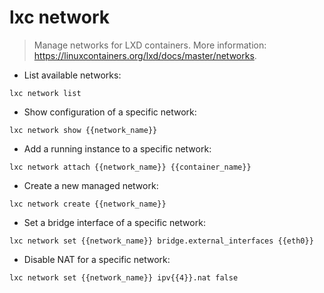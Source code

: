 # lxc network

> Manage networks for LXD containers.
> More information: <https://linuxcontainers.org/lxd/docs/master/networks>.

- List available networks:

`lxc network list`

- Show configuration of a specific network:

`lxc network show {{network_name}}`

- Add a running instance to a specific network:

`lxc network attach {{network_name}} {{container_name}}`

- Create a new managed network:

`lxc network create {{network_name}}`

- Set a bridge interface of a specific network:

`lxc network set {{network_name}} bridge.external_interfaces {{eth0}}`

- Disable NAT for a specific network:

`lxc network set {{network_name}} ipv{{4}}.nat false`
